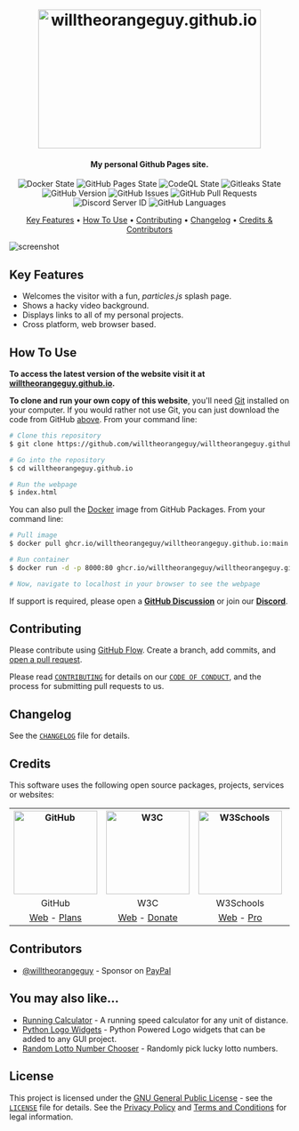 <!-- Logo -->
<h1 align="center">
  <img src="https://github.com/willtheorangeguy/willtheorangeguy.github.io/blob/main/docs/images/logo.png" height="250px" width="400px" alt="willtheorangeguy.github.io">
</h1>

<!-- Copy -->
<h4 align="center">My personal Github Pages site.</h4>

<!-- Badges -->
<div align="center">
  <!-- Stability -->
  <img alt="Docker State" src="https://github.com/willtheorangeguy/willtheorangeguy.github.io/actions/workflows/docker-publish.yml/badge.svg">
  <!-- Stability -->
  <img alt="GitHub Pages State" src="https://github.com/willtheorangeguy/willtheorangeguy.github.io/actions/workflows/pages/pages-build-deployment/badge.svg">
  <!-- CodeQL -->
  <img alt="CodeQL State" src="https://github.com/willtheorangeguy/willtheorangeguy.github.io/actions/workflows/codeql.yml/badge.svg">
  <!-- Gitleaks -->
  <img alt="Gitleaks State" src="https://github.com/willtheorangeguy/willtheorangeguy.github.io/actions/workflows/gitleaks.yml/badge.svg">
  <!-- Version -->
  <img alt="GitHub Version" src="https://img.shields.io/github/v/release/willtheorangeguy/willtheorangeguy.github.io">
  <!-- Issues -->
  <img alt="GitHub Issues" src="https://img.shields.io/github/issues/willtheorangeguy/willtheorangeguy.github.io">
  <!-- Pull Requests -->
  <img alt="GitHub Pull Requests" src="https://img.shields.io/github/issues-pr/willtheorangeguy/willtheorangeguy.github.io">
  <!-- Discord -->
  <img alt="Discord Server ID" src="https://img.shields.io/discord/956764342618030081">
  <!-- Language Count -->
  <img alt="GitHub Languages" src="https://img.shields.io/github/languages/count/willtheorangeguy/willtheorangeguy.github.io">
</div>

<!-- Navigation -->
<p align="center">
  <a href="#key-features">Key Features</a> •
  <a href="#how-to-use">How To Use</a> •
  <a href="#contributing">Contributing</a> •
  <a href="#changelog">Changelog</a> •
  <a href="#credits">Credits & Contributors</a>
</p>

<!-- Screenshot(s) -->
![screenshot](https://github.com/willtheorangeguy/willtheorangeguy.github.io/blob/main/docs/images/homepage.png)

## Key Features

* Welcomes the visitor with a fun, _particles.js_ splash page.
* Shows a hacky video background.
* Displays links to all of my personal projects.
* Cross platform, web browser based.

## How To Use

**To access the latest version of the website visit it at [willtheorangeguy.github.io](https://willtheorangeguy.github.io/).**

**To clone and run your own copy of this website**, you'll need [Git](https://git-scm.com/downloads) installed on your computer. If you would rather not use Git, you can just download the code from GitHub [above](https://github.com/willtheorangeguy/willtheorangeguy.github.io/archive/refs/heads/main.zip). From your command line:

```bash
# Clone this repository
$ git clone https://github.com/willtheorangeguy/willtheorangeguy.github.io.git

# Go into the repository
$ cd willtheorangeguy.github.io

# Run the webpage
$ index.html
```

You can also pull the [Docker](https://www.docker.com/) image from GitHub Packages. From your command line:

```bash
# Pull image
$ docker pull ghcr.io/willtheorangeguy/willtheorangeguy.github.io:main

# Run container
$ docker run -d -p 8000:80 ghcr.io/willtheorangeguy/willtheorangeguy.github.io:main

# Now, navigate to localhost in your browser to see the webpage
```

If support is required, please open a **[GitHub Discussion](https://github.com/willtheorangeguy/willtheorangeguy.github.io/discussions/new)** or join our **[Discord](https://discord.gg/axMJXSRvTJ)**.

## Contributing

Please contribute using [GitHub Flow](https://guides.github.com/introduction/flow). Create a branch, add commits, and [open a pull request](https://github.com/willtheorangeguy/willtheorangeguy.github.io/compare).

Please read [`CONTRIBUTING`](CONTRIBUTING.md) for details on our [`CODE OF CONDUCT`](CODE_OF_CONDUCT.md), and the process for submitting pull requests to us.

## Changelog

See the [`CHANGELOG`](CHANGELOG.md) file for details.

## Credits

This software uses the following open source packages, projects, services or websites:

<!-- Credits Table -->
<table>
  <tr>
    <th align="center"><img src="https://applets.imgix.net/https%3A%2F%2Fassets.ifttt.com%2Fimages%2Fchannels%2F2107379463%2Ficons%2Fmonochrome_large.png?w=240&h=240&s=8a19bbc158996d098e2fb18310ba7f33" width="150" height="150" alt="GitHub"/></th>
    <th align="center"><img src="https://pbs.twimg.com/profile_images/1069553420854591489/stZUQMcC_400x400.jpg" width="150" height="150" alt="W3C"/></th>
    <th align="center"><img src="https://videos.w3schools.com/files/images/w3schools_logo_500_04AA6D.png" width="150" height="150" alt="W3Schools"/></th>
    <th align="center"><img src="https://static.npmjs.com/c426a1116301d1fd178c51522484127a.png" width="150" height="150" alt="Particles.js"/></th>
  </tr>
  <tr>
    <td align="center">GitHub</td>
    <td align="center">W3C</td>
    <td align="center">W3Schools</td>
    <td align="center">Particles.js</td>
  </tr>
  <tr>
    <td align="center"><a href="https://github.com/">Web</a> - <a href="https://github.com/pricing">Plans</a></td>
    <td align="center"><a href="https://www.w3.org">Web</a> - <a href="https://www.w3.org/support/">Donate</a></td>
    <td align="center"><a href="https://www.w3schools.com">Web</a> - <a href="https://www.w3schools.com/pro/index.php">Pro</a></td>
    <td align="center"><a href="https://vincentgarreau.com/particles.js/">Web</a></td>
  </tr>
</table>

## Contributors

* [@willtheorangeguy](https://github.com/willtheorangeguy) - Sponsor on [PayPal](https://paypal.me/wvdg44?country.x=CA&locale.x=en_US)

## You may also like...

* [Running Calculator](https://github.com/willtheorangeguy/Running-Calculator) - A running speed calculator for any unit of distance.
* [Python Logo Widgets](https://github.com/willtheorangeguy/Python-Logo-Widgets) - Python Powered Logo widgets that can be added to any GUI project.
* [Random Lotto Number Chooser](https://github.com/willtheorangeguy/Random-Lotto-Number-Chooser) - Randomly pick lucky lotto numbers.

## License

This project is licensed under the [GNU General Public License](https://www.gnu.org/licenses/gpl-3.0.en.html) - see the [`LICENSE`](LICENSE.md) file for details. See the [Privacy Policy](https://github.com/willtheorangeguy/willtheorangeguy.github.io/blob/main/docs/legal/PRIVACY.md) and [Terms and Conditions](https://github.com/willtheorangeguy/willtheorangeguy.github.io/blob/main/docs/legal/TERMS.md) for legal information.
